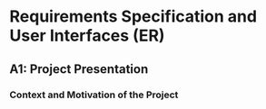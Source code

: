 # Requirements Specification and User Interfaces (ER)
## A1: Project Presentation
### Context and Motivation of the Project
